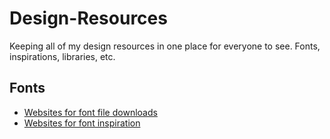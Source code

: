 Design-Resources
================

Keeping all of my design resources in one place for everyone to see. Fonts, inspirations, libraries, etc.

Fonts
-------------------------
* [Websites for font file downloads](https://github.com/brandonbrown/Design-Resources/blob/master/font-downloads.md)
* [Websites for font inspiration](https://github.com/brandonbrown/Design-Resources/blob/master/font-inspirations.md)